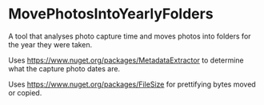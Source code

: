 # MovePhotosIntoYearlyFolders
A tool that analyses photo capture time and moves photos into folders for the year they were taken.

Uses https://www.nuget.org/packages/MetadataExtractor to determine what the capture photo dates are.

Uses https://www.nuget.org/packages/FileSize for prettifying bytes moved or copied.